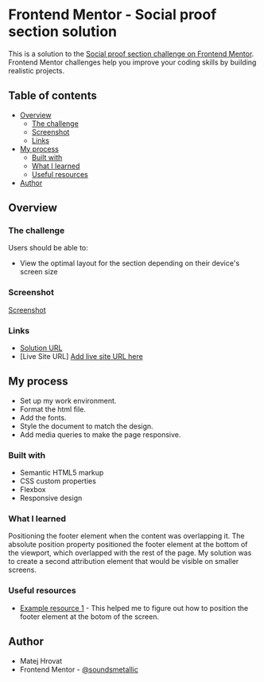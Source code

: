 # Frontend Mentor - Social proof section solution

This is a solution to the [Social proof section challenge on Frontend Mentor](https://www.frontendmentor.io/challenges/social-proof-section-6e0qTv_bA). Frontend Mentor challenges help you improve your coding skills by building realistic projects. 

## Table of contents

- [Overview](#overview)
  - [The challenge](#the-challenge)
  - [Screenshot](#screenshot)
  - [Links](#links)
- [My process](#my-process)
  - [Built with](#built-with)
  - [What I learned](#what-i-learned)
  - [Useful resources](#useful-resources)
- [Author](#author)

## Overview

### The challenge

Users should be able to:

- View the optimal layout for the section depending on their device's screen size

### Screenshot

[Screenshot](./screenshot.png)

### Links

- [Solution URL](https://github.com/soundsmetallic/four-card-feature-section-master/)
- [Live Site URL] [Add live site URL here](https://your-live-site-url.com)

## My process

- Set up my work environment.
- Format the html file.
- Add the fonts.
- Style the document to match the design.
- Add media queries to make the page responsive.

### Built with

- Semantic HTML5 markup
- CSS custom properties
- Flexbox
- Responsive design

### What I learned

Positioning the footer element when the content was overlapping it. The absolute position property positioned the footer element at the bottom of the viewport, which overlapped with the rest of the page. My solution was to create a second attribution element that would be visible on smaller screens.

### Useful resources

- [Example resource 1](https://stackoverflow.com/questions/18990675/how-to-fix-a-footer-overlapping-content) - This helped me to figure out how to position the footer element at the botom of the screen.

## Author

- Matej Hrovat
- Frontend Mentor - [@soundsmetallic](https://www.frontendmentor.io/profile/soundsmetallic)
